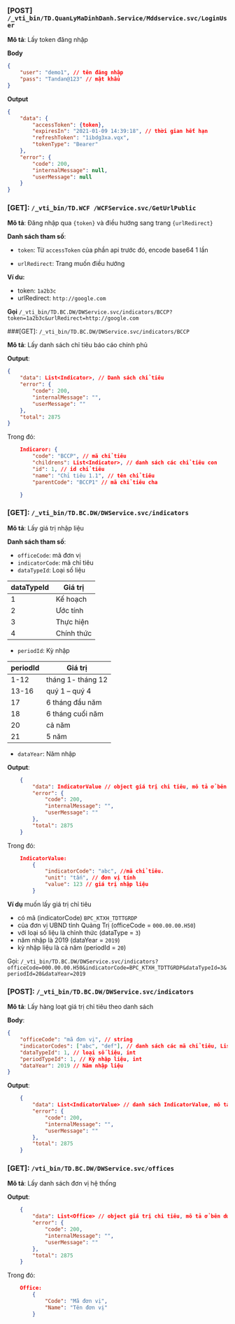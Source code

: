 ### [POST] `/_vti_bin/TD.QuanLyMaDinhDanh.Service/Mddservice.svc/LoginUser`

**Mô tả**: Lấy token đăng nhập

**Body**
```json
{
    "user": "demo1", // tên đăng nhập
    "pass": "Tandan@123" // mật khẩu
}
```

**Output**
```json
{
    "data": {
        "accessToken": {token},
        "expiresIn": "2021-01-09 14:39:18", // thời gian hết hạn
        "refreshToken": "1ibdg3xa.vqx",
        "tokenType": "Bearer"
    },
    "error": {
        "code": 200,
        "internalMessage": null,
        "userMessage": null
    }
}
```

<div style="page-break-after: always"></div>

### [GET]: `/_vti_bin/TD.WCF /WCFService.svc/GetUrlPublic`

**Mô tả**: Đăng nhập qua `{token}` và điều hướng sang trang `{urlRedirect}`

**Danh sách tham số**:

- `token`: Từ `accessToken` của phần api trước đó, encode base64 1 lần

- `urlRedirect`: Trang muốn điều hướng

**Ví du:**
- token: `1a2b3c`
- urlRedirect: `http://google.com`

**Gọi** `/_vti_bin/TD.BC.DW/DWService.svc/indicators/BCCP?token=1a2b3c&urlRedirect=http://google.com`

<div style="page-break-after: always"></div>

###[GET]: `/_vti_bin/TD.BC.DW/DWService.svc/indicators/BCCP`

**Mô tả**: Lấy danh sách chỉ tiêu báo cáo chính phủ

**Output**:
```json
{
    "data": List<Indicator>, // Danh sách chỉ tiêu
    "error": {
        "code": 200,
        "internalMessage": "",
        "userMessage": ""
    },
    "total": 2875
}
```

Trong đó:
```json
    Indicaror: {
        "code": "BCCP", // mã chỉ tiêu
        "childrens": List<Indicator>, // danh sách các chỉ tiêu con
        "id": 1, // id chỉ tiêu
        "name": "Chỉ tiêu 1.1", // tên chỉ tiêu
        "parentCode": "BCCP1" // mã chỉ tiêu cha

    }
```

<div style="page-break-after: always"></div>

### [GET]: `/_vti_bin/TD.BC.DW/DWService.svc/indicators`

**Mô tả**: Lấy giá trị nhập liệu

**Danh sách tham số**:
- `officeCode`: mã đơn vị
- `indicatorCode`: mã chỉ tiêu
- `dataTypeId`: Loại số liệu

|dataTypeId|Giá trị|
|---|---|
|1|Kế hoạch|
|2|Ước tính|
|3|Thực hiện|
|4|Chính thức|

- `periodId`: Kỳ nhập

|periodId|Giá trị|
|---|---|
|1-12|tháng 1- tháng 12|
|13-16|quý 1 – quý 4|
|17|6 tháng đầu năm|
|18|6 tháng cuối năm|
|20|cả năm|
|21|5 năm|

- `dataYear`: Năm nhập


**Output**:
```json
    {
        "data": IndicatorValue // object giá trị chi tiêu, mô tả ở bên dưới
        "error": {
            "code": 200,
            "internalMessage": "",
            "userMessage": ""
        },
        "total": 2875
    }
```

<div style="page-break-after: always"></div>

Trong đó:
```json
    IndicatorValue:
        {
            "indicatorCode": "abc", //mã chỉ tiêu.
            "unit": "tấn", // đơn vị tính
            "value": 123 // giá trị nhập liệu
        }
```

**Ví dụ** muốn lấy giá trị chỉ tiêu 
- có mã (indicatorCode) `BPC_KTXH_TDTTGRDP`
- của đơn vị UBND tỉnh Quảng Trị (officeCode = `000.00.00.H50`)
- với loại số liệu là chỉnh thức (dataType = `3`)
- năm nhập là 2019 (dataYear = `2019`)
- kỳ nhập liệu là cả năm (periodId = `20`)

Gọi: `/_vti_bin/TD.BC.DW/DWService.svc/indicators?officeCode=000.00.00.H50&indicatorCode=BPC_KTXH_TDTTGRDP&dataTypeId=3&periodId=20&dataYear=2019`

<div style="page-break-after: always"></div>

### [POST]: `/_vti_bin/TD.BC.DW/DWService.svc/indicators`

**Mô tả**: Lấy hàng loạt giá trị chỉ tiêu theo danh sách

**Body**:
```json
{
    "officeCode": "mã đơn vị", // string
    "indicatorCodes": ["abc", "def"], // danh sách các mã chỉ tiêu, List<string>
    "dataTypeId": 1, // loại số liệu, int
    "periodTypeId": 1, // Kỳ nhập liệu, int
    "dataYear": 2019 // Năm nhập liệu
}
```
**Output**:
```json
    {
        "data": List<IndicatorValue> // danh sách IndicatorValue, mô tả xem phía trên
        "error": {
            "code": 200,
            "internalMessage": "",
            "userMessage": ""
        },
        "total": 2875
    }
```

<div style="page-break-after: always"></div>

### [GET]: `/vti_bin/TD.BC.DW/DWService.svc/offices`

**Mô tả**: Lấy danh sách đơn vị hệ thống

**Output**:
```json
    {
        "data": List<Office> // object giá trị chi tiêu, mô tả ở bên dưới
        "error": {
            "code": 200,
            "internalMessage": "",
            "userMessage": ""
        },
        "total": 2875
    }
```

Trong đó:

```json
    Office: 
        {
            "Code": "Mã đơn vị",
            "Name": "Tên đơn vị"
        }
```